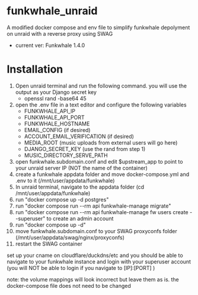 # funkwhale_unraid
A modified docker compose and env file to simplify funkwhale depolyment on unraid with a reverse proxy using SWAG  
 - current ver: Funkwhale 1.4.0

# Installation

1. Open unraid terminal and run the following command. you will use the output as your Django secret key
   - openssl rand -base64 45
3. open the .env file in a text editor and configure the following variables
   - FUNKWHALE_API_IP
   - FUNKWHALE_API_PORT
   - FUNKWHALE_HOSTNAME
   - EMAIL_CONFIG (if desired)
   - ACCOUNT_EMAIL_VERIFICATION (if desired)
   - MEDIA_ROOT (music uploads from external users will go here)
   - DJANGO_SECRET_KEY (use the rand from step 1)
   - MUSIC_DIRECTORY_SERVE_PATH
4. open funkwhale.subdomain.conf and edit $upstream_app to point to your unraid server IP (NOT the name of the container)
5. create a funkwhale appdata folder and move docker-compose.yml and .env to it (/mnt/user/appdata/funkwhale)
6. In unraid terminal, navigate to the appdata folder (cd /mnt/user/appdata/funkwhale)
7. run "docker compose up -d postgres"
8. run "docker compose run --rm api funkwhale-manage migrate"
9. run "docker compose run --rm api funkwhale-manage fw users create --superuser" to create an admin account
10. run "docker compose up -d"
11. move funkwhale.subdomain.conf to your SWAG proxyconfs folder (/mnt/user/appdata/swag/nginx/proxyconfs)
12. restart the SWAG container

set up your cname on cloudflare/duckdns/etc and you should be able to navigate to your funkwhale instance and login with your superuser account (you will NOT be able to login if you navigate to [IP]:[PORT] )

note: the volume mappings will look incorrect but leave them as is. the docker-compose file does not need to be changed
